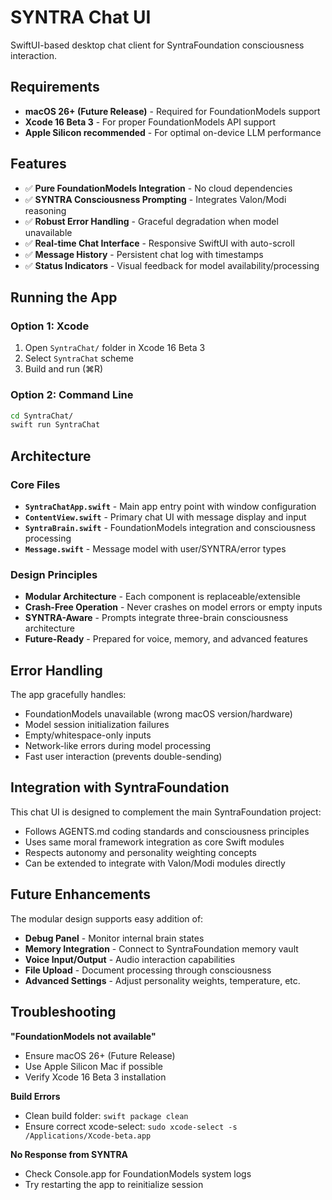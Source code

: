 # SYNTRA Chat UI

SwiftUI-based desktop chat client for SyntraFoundation consciousness interaction.

## Requirements

- **macOS 26+ (Future Release)** - Required for FoundationModels support
- **Xcode 16 Beta 3** - For proper FoundationModels API support
- **Apple Silicon recommended** - For optimal on-device LLM performance

## Features

- ✅ **Pure FoundationModels Integration** - No cloud dependencies
- ✅ **SYNTRA Consciousness Prompting** - Integrates Valon/Modi reasoning
- ✅ **Robust Error Handling** - Graceful degradation when model unavailable
- ✅ **Real-time Chat Interface** - Responsive SwiftUI with auto-scroll
- ✅ **Message History** - Persistent chat log with timestamps
- ✅ **Status Indicators** - Visual feedback for model availability/processing

## Running the App

### Option 1: Xcode
1. Open `SyntraChat/` folder in Xcode 16 Beta 3
2. Select `SyntraChat` scheme
3. Build and run (⌘R)

### Option 2: Command Line
```bash
cd SyntraChat/
swift run SyntraChat
```

## Architecture

### Core Files
- **`SyntraChatApp.swift`** - Main app entry point with window configuration
- **`ContentView.swift`** - Primary chat UI with message display and input
- **`SyntraBrain.swift`** - FoundationModels integration and consciousness processing
- **`Message.swift`** - Message model with user/SYNTRA/error types

### Design Principles
- **Modular Architecture** - Each component is replaceable/extensible
- **Crash-Free Operation** - Never crashes on model errors or empty inputs
- **SYNTRA-Aware** - Prompts integrate three-brain consciousness architecture
- **Future-Ready** - Prepared for voice, memory, and advanced features

## Error Handling

The app gracefully handles:
- FoundationModels unavailable (wrong macOS version/hardware)
- Model session initialization failures
- Empty/whitespace-only inputs
- Network-like errors during model processing
- Fast user interaction (prevents double-sending)

## Integration with SyntraFoundation

This chat UI is designed to complement the main SyntraFoundation project:
- Follows AGENTS.md coding standards and consciousness principles
- Uses same moral framework integration as core Swift modules
- Respects autonomy and personality weighting concepts
- Can be extended to integrate with Valon/Modi modules directly

## Future Enhancements

The modular design supports easy addition of:
- **Debug Panel** - Monitor internal brain states
- **Memory Integration** - Connect to SyntraFoundation memory vault
- **Voice Input/Output** - Audio interaction capabilities
- **File Upload** - Document processing through consciousness
- **Advanced Settings** - Adjust personality weights, temperature, etc.

## Troubleshooting

**"FoundationModels not available"**
- Ensure macOS 26+ (Future Release)
- Use Apple Silicon Mac if possible
- Verify Xcode 16 Beta 3 installation

**Build Errors**
- Clean build folder: `swift package clean`
- Ensure correct xcode-select: `sudo xcode-select -s /Applications/Xcode-beta.app`

**No Response from SYNTRA**
- Check Console.app for FoundationModels system logs
- Try restarting the app to reinitialize session